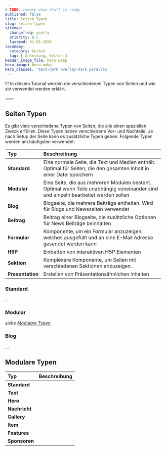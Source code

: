 ```yaml
---
# TODO: remove when draft is ready
published: false
title: Seiten Typen
slug: seiten-typen
sitemap:
  changefreq: yearly
  priority: 0.5
  lastmod: 31-05-2024
taxonomy:
  category: Seiten
  tag: [ Anleitung, Seiten ]
header_image_file: hero.webp
hero_image: hero.webp
hero_classes: 'text-dark overlay-dark parallax'
---
```


!!! In diesem Tutorial werden die verschiedenen Typen von Seiten und wie sie verwendet werden erklärt.

===

## Seiten Typen

Es gibt viele verschiedene Typen von Seiten, die alle einen speziellen Zweck erfüllen. Diese Typen haben verschiedene Vor- und Nachteile. Je nach Setup der Seite kann es zusätzliche Typen geben. Folgende Typen werden am häufigsten verwendet:

| Typ              | Beschreibung                                                                                                                      |
|:-----------------|:----------------------------------------------------------------------------------------------------------------------------------|
| **Standard**     | Eine normale Seite, die Text und Medien enthält. Optimal für Seiten, die den gesamten Inhalt in einer Datei speichern             |
| **Modular**      | Eine Seite, die aus mehreren Modulen besteht. Optimal wenn Teile unabhängig voneinander sind und einzeln bearbeitet werden sollen |
| **Blog**         | Blogseite, die mehrere Beiträge enthalten. Wird für Blogs und Newsseiten verwendet                                                |
| **Beitrag**      | Beitrag einer Blogseite, die zusätzliche Optionen für News Beiträge beinhalten                                                    |
| **Formular**     | Komponente, um ein Formular anzuzeigen, welches ausgefüllt und an eine E-Mail Adresse gesendet werden kann                        |
| **H5P**          | Einbetten von interaktiven H5P Elementen                                                                                          |
| **Sektion**      | Komplexere Komponente, um Seiten mit verschiedenen Sektionen anzuzeigen.                                                          |
| **Presentation** | Erstellen von Präsentationsähnlichen Inhalten                                                                                     |

### Standard
...


### Modular
_siehe [Modulare Typen](#modulare-typen)_

### Blog
...

## Modulare Typen

| Typ           | Beschreibung |
|:--------------|:-------------|
| **Standard**  |              |
| **Text**      |              |
| **Hero**      |              |
| **Nachricht** |              |
| **Gallery**   |              |
| **Item**      |              |
| **Features**  |              |
| **Sponsoren** |              |
